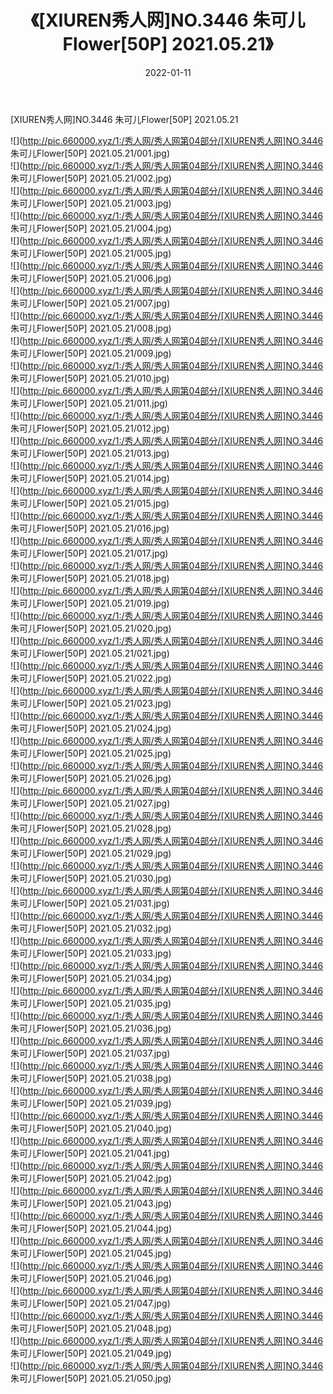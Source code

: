 ﻿---
layout: post
title:  《[XIUREN秀人网]NO.3446 朱可儿Flower[50P] 2021.05.21》
date:   2022-01-11
img: http://pic.660000.xyz/1:/秀人网/秀人网第04部分/[XIUREN秀人网]NO.3446 朱可儿Flower[50P] 2021.05.21/000.jpg
categories: [美女, 清纯, 唯美]
---

[XIUREN秀人网]NO.3446 朱可儿Flower[50P] 2021.05.21

 ![](http://pic.660000.xyz/1:/秀人网/秀人网第04部分/[XIUREN秀人网]NO.3446 朱可儿Flower[50P] 2021.05.21/001.jpg) <br>![](http://pic.660000.xyz/1:/秀人网/秀人网第04部分/[XIUREN秀人网]NO.3446 朱可儿Flower[50P] 2021.05.21/002.jpg) <br>![](http://pic.660000.xyz/1:/秀人网/秀人网第04部分/[XIUREN秀人网]NO.3446 朱可儿Flower[50P] 2021.05.21/003.jpg) <br>![](http://pic.660000.xyz/1:/秀人网/秀人网第04部分/[XIUREN秀人网]NO.3446 朱可儿Flower[50P] 2021.05.21/004.jpg) <br>![](http://pic.660000.xyz/1:/秀人网/秀人网第04部分/[XIUREN秀人网]NO.3446 朱可儿Flower[50P] 2021.05.21/005.jpg) <br>![](http://pic.660000.xyz/1:/秀人网/秀人网第04部分/[XIUREN秀人网]NO.3446 朱可儿Flower[50P] 2021.05.21/006.jpg) <br>![](http://pic.660000.xyz/1:/秀人网/秀人网第04部分/[XIUREN秀人网]NO.3446 朱可儿Flower[50P] 2021.05.21/007.jpg) <br>![](http://pic.660000.xyz/1:/秀人网/秀人网第04部分/[XIUREN秀人网]NO.3446 朱可儿Flower[50P] 2021.05.21/008.jpg) <br>![](http://pic.660000.xyz/1:/秀人网/秀人网第04部分/[XIUREN秀人网]NO.3446 朱可儿Flower[50P] 2021.05.21/009.jpg) <br>![](http://pic.660000.xyz/1:/秀人网/秀人网第04部分/[XIUREN秀人网]NO.3446 朱可儿Flower[50P] 2021.05.21/010.jpg) <br>![](http://pic.660000.xyz/1:/秀人网/秀人网第04部分/[XIUREN秀人网]NO.3446 朱可儿Flower[50P] 2021.05.21/011.jpg) <br>![](http://pic.660000.xyz/1:/秀人网/秀人网第04部分/[XIUREN秀人网]NO.3446 朱可儿Flower[50P] 2021.05.21/012.jpg) <br>![](http://pic.660000.xyz/1:/秀人网/秀人网第04部分/[XIUREN秀人网]NO.3446 朱可儿Flower[50P] 2021.05.21/013.jpg) <br>![](http://pic.660000.xyz/1:/秀人网/秀人网第04部分/[XIUREN秀人网]NO.3446 朱可儿Flower[50P] 2021.05.21/014.jpg) <br>![](http://pic.660000.xyz/1:/秀人网/秀人网第04部分/[XIUREN秀人网]NO.3446 朱可儿Flower[50P] 2021.05.21/015.jpg) <br>![](http://pic.660000.xyz/1:/秀人网/秀人网第04部分/[XIUREN秀人网]NO.3446 朱可儿Flower[50P] 2021.05.21/016.jpg) <br>![](http://pic.660000.xyz/1:/秀人网/秀人网第04部分/[XIUREN秀人网]NO.3446 朱可儿Flower[50P] 2021.05.21/017.jpg) <br>![](http://pic.660000.xyz/1:/秀人网/秀人网第04部分/[XIUREN秀人网]NO.3446 朱可儿Flower[50P] 2021.05.21/018.jpg) <br>![](http://pic.660000.xyz/1:/秀人网/秀人网第04部分/[XIUREN秀人网]NO.3446 朱可儿Flower[50P] 2021.05.21/019.jpg) <br>![](http://pic.660000.xyz/1:/秀人网/秀人网第04部分/[XIUREN秀人网]NO.3446 朱可儿Flower[50P] 2021.05.21/020.jpg) <br>![](http://pic.660000.xyz/1:/秀人网/秀人网第04部分/[XIUREN秀人网]NO.3446 朱可儿Flower[50P] 2021.05.21/021.jpg) <br>![](http://pic.660000.xyz/1:/秀人网/秀人网第04部分/[XIUREN秀人网]NO.3446 朱可儿Flower[50P] 2021.05.21/022.jpg) <br>![](http://pic.660000.xyz/1:/秀人网/秀人网第04部分/[XIUREN秀人网]NO.3446 朱可儿Flower[50P] 2021.05.21/023.jpg) <br>![](http://pic.660000.xyz/1:/秀人网/秀人网第04部分/[XIUREN秀人网]NO.3446 朱可儿Flower[50P] 2021.05.21/024.jpg) <br>![](http://pic.660000.xyz/1:/秀人网/秀人网第04部分/[XIUREN秀人网]NO.3446 朱可儿Flower[50P] 2021.05.21/025.jpg) <br>![](http://pic.660000.xyz/1:/秀人网/秀人网第04部分/[XIUREN秀人网]NO.3446 朱可儿Flower[50P] 2021.05.21/026.jpg) <br>![](http://pic.660000.xyz/1:/秀人网/秀人网第04部分/[XIUREN秀人网]NO.3446 朱可儿Flower[50P] 2021.05.21/027.jpg) <br>![](http://pic.660000.xyz/1:/秀人网/秀人网第04部分/[XIUREN秀人网]NO.3446 朱可儿Flower[50P] 2021.05.21/028.jpg) <br>![](http://pic.660000.xyz/1:/秀人网/秀人网第04部分/[XIUREN秀人网]NO.3446 朱可儿Flower[50P] 2021.05.21/029.jpg) <br>![](http://pic.660000.xyz/1:/秀人网/秀人网第04部分/[XIUREN秀人网]NO.3446 朱可儿Flower[50P] 2021.05.21/030.jpg) <br>![](http://pic.660000.xyz/1:/秀人网/秀人网第04部分/[XIUREN秀人网]NO.3446 朱可儿Flower[50P] 2021.05.21/031.jpg) <br>![](http://pic.660000.xyz/1:/秀人网/秀人网第04部分/[XIUREN秀人网]NO.3446 朱可儿Flower[50P] 2021.05.21/032.jpg) <br>![](http://pic.660000.xyz/1:/秀人网/秀人网第04部分/[XIUREN秀人网]NO.3446 朱可儿Flower[50P] 2021.05.21/033.jpg) <br>![](http://pic.660000.xyz/1:/秀人网/秀人网第04部分/[XIUREN秀人网]NO.3446 朱可儿Flower[50P] 2021.05.21/034.jpg) <br>![](http://pic.660000.xyz/1:/秀人网/秀人网第04部分/[XIUREN秀人网]NO.3446 朱可儿Flower[50P] 2021.05.21/035.jpg) <br>![](http://pic.660000.xyz/1:/秀人网/秀人网第04部分/[XIUREN秀人网]NO.3446 朱可儿Flower[50P] 2021.05.21/036.jpg) <br>![](http://pic.660000.xyz/1:/秀人网/秀人网第04部分/[XIUREN秀人网]NO.3446 朱可儿Flower[50P] 2021.05.21/037.jpg) <br>![](http://pic.660000.xyz/1:/秀人网/秀人网第04部分/[XIUREN秀人网]NO.3446 朱可儿Flower[50P] 2021.05.21/038.jpg) <br>![](http://pic.660000.xyz/1:/秀人网/秀人网第04部分/[XIUREN秀人网]NO.3446 朱可儿Flower[50P] 2021.05.21/039.jpg) <br>![](http://pic.660000.xyz/1:/秀人网/秀人网第04部分/[XIUREN秀人网]NO.3446 朱可儿Flower[50P] 2021.05.21/040.jpg) <br>![](http://pic.660000.xyz/1:/秀人网/秀人网第04部分/[XIUREN秀人网]NO.3446 朱可儿Flower[50P] 2021.05.21/041.jpg) <br>![](http://pic.660000.xyz/1:/秀人网/秀人网第04部分/[XIUREN秀人网]NO.3446 朱可儿Flower[50P] 2021.05.21/042.jpg) <br>![](http://pic.660000.xyz/1:/秀人网/秀人网第04部分/[XIUREN秀人网]NO.3446 朱可儿Flower[50P] 2021.05.21/043.jpg) <br>![](http://pic.660000.xyz/1:/秀人网/秀人网第04部分/[XIUREN秀人网]NO.3446 朱可儿Flower[50P] 2021.05.21/044.jpg) <br>![](http://pic.660000.xyz/1:/秀人网/秀人网第04部分/[XIUREN秀人网]NO.3446 朱可儿Flower[50P] 2021.05.21/045.jpg) <br>![](http://pic.660000.xyz/1:/秀人网/秀人网第04部分/[XIUREN秀人网]NO.3446 朱可儿Flower[50P] 2021.05.21/046.jpg) <br>![](http://pic.660000.xyz/1:/秀人网/秀人网第04部分/[XIUREN秀人网]NO.3446 朱可儿Flower[50P] 2021.05.21/047.jpg) <br>![](http://pic.660000.xyz/1:/秀人网/秀人网第04部分/[XIUREN秀人网]NO.3446 朱可儿Flower[50P] 2021.05.21/048.jpg) <br>![](http://pic.660000.xyz/1:/秀人网/秀人网第04部分/[XIUREN秀人网]NO.3446 朱可儿Flower[50P] 2021.05.21/049.jpg) <br>![](http://pic.660000.xyz/1:/秀人网/秀人网第04部分/[XIUREN秀人网]NO.3446 朱可儿Flower[50P] 2021.05.21/050.jpg) <br>